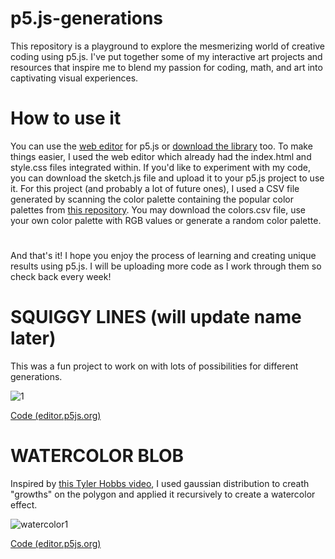 # p5.js-generations
This repository is a playground to explore the mesmerizing world of creative coding using p5.js. I've put together some of my interactive art projects and resources that inspire me to blend my passion for coding, math, and art into captivating visual experiences.

# How to use it
You can use the [web editor](https://editor.p5js.org/) for p5.js or [download the library](https://p5js.org/download/) too. To make things easier, I used the web editor which already had the index.html and style.css files integrated within. If you'd like to experiment with my code, you can download the sketch.js file and upload it to your p5.js project to use it. For this project (and probably a lot of future ones), I used a CSV file generated by scanning the color palette containing the popular color palettes from [this repository](https://github.com/federico-pepe/nice-color-palettes/tree/master#nice-color-palettes-for-processing). You may download the colors.csv file, use your own color palette with RGB values or generate a random color palette.

# 
And that's it! I hope you enjoy the process of learning and creating unique results using p5.js. I will be uploading more code as I work through them so check back every week!

 
# SQUIGGY LINES (will update name later)
This was a fun project to work on with lots of possibilities for different generations.

![1](https://github.com/midnightsun257/p5.js-generations/assets/78453293/da70d700-3aac-4a28-ae9f-01aff1fa48a6)

[Code (editor.p5js.org)](https://editor.p5js.org/midnightsun257/sketches/Dn8qNJSxN)

# WATERCOLOR BLOB
Inspired by [this Tyler Hobbs video](https://youtu.be/5R9eywArFTE?si=zI5KXgHpkq_Ixydd), I used gaussian distribution to creath "growths" on the polygon and applied it recursively to create a watercolor effect.

![watercolor1](https://github.com/midnightsun257/p5.js-generations/assets/78453293/817a5d1b-ab4f-44dc-a40e-2293d047d41c)

[Code (editor.p5js.org)](https://editor.p5js.org/midnightsun257/full/i_qJS8aqf)
